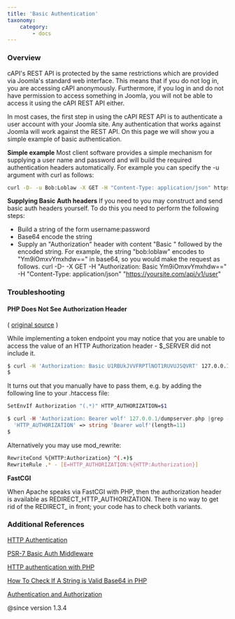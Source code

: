 ```yaml
---
title: 'Basic Authentication'
taxonomy:
    category:
        - docs
---
```


### Overview
cAPI's REST API is protected by the same restrictions which are provided via Joomla's standard web interface. This means that if you do not log in, you are accessing cAPI anonymously. Furthermore, if you log in and do not have permission to access something in Joomla, you will not be able to access it using the cAPI REST API either.

In most cases, the first step in using the cAPI REST API is to authenticate a user account with your Joomla site. Any authentication that works against Joomla will work against the REST API. On this page we will show you a simple example of basic authentication.

**Simple example**
Most client software provides a simple mechanism for supplying a user name and password and will build the required authentication headers automatically. For example you can specify the -u argument with curl as follows:
``` bash
curl -D- -u Bob:Loblaw -X GET -H "Content-Type: application/json" https://yoursite.com/api/v1/user
```
**Supplying Basic Auth headers**
If you need to you may construct and send basic auth headers yourself. To do this you need to perform the following steps:

* Build a string of the form username:password
* Base64 encode the string
* Supply an "Authorization" header with content "Basic " followed by the encoded string. For example, the string "bob:loblaw" encodes to "Ym9iOmxvYmxhdw==" in base64, so you would make the request as follows.
curl -D- -X GET -H "Authorization: Basic Ym9iOmxvYmxhdw==" -H "Content-Type: application/json" "https://yoursite.com/api/v1/user"



### Troubleshooting

#### PHP Does Not See Authorization Header

( [original source](https://cweiske.de/tagebuch/php-apache-authorization.htm) )

While implementing a token endpoint you may notice that you are unable to access the value of an HTTP Authorization header - $_SERVER did not include it. 

``` bash
$ curl -H 'Authorization: Basic U1RBUkJVVFRPTlNOT1RUVUJSQVRT' 127.0.0.1/securepage.php |grep -i auth
$
```

It turns out that you manually have to pass them, e.g. by adding the following line to your .htaccess file:

``` bash
SetEnvIf Authorization "(.*)" HTTP_AUTHORIZATION=$1
```
``` php
$ curl -H 'Authorization: Bearer wolf' 127.0.0.1/dumpserver.php |grep -i auth
  'HTTP_AUTHORIZATION' => string 'Bearer wolf'(length=11)
$
```

Alternatively you may use mod_rewrite:

``` bash
RewriteCond %{HTTP:Authorization} ^(.+)$
RewriteRule .* - [E=HTTP_AUTHORIZATION:%{HTTP:Authorization}]
```
**FastCGI**

When Apache speaks via FastCGI with PHP, then the authorization header is available as REDIRECT_HTTP_AUTHORIZATION. There is no way to get rid of the REDIRECT_ in front; your code has to check both variants.


### Additional References

[HTTP Authentication](https://developer.mozilla.org/en-US/docs/Web/HTTP/Authentication)

[PSR-7 Basic Auth Middleware](https://github.com/tuupola/slim-basic-auth/tree/2.x)

[HTTP authentication with PHP](http://php.net/manual/en/features.http-auth.php)

[How To Check If A String is Valid Base64 in PHP](https://stackoverflow.com/a/10797086/5361267)

[Authentication and Authorization](https://httpd.apache.org/docs/2.4/howto/auth.html)

@since version 1.3.4